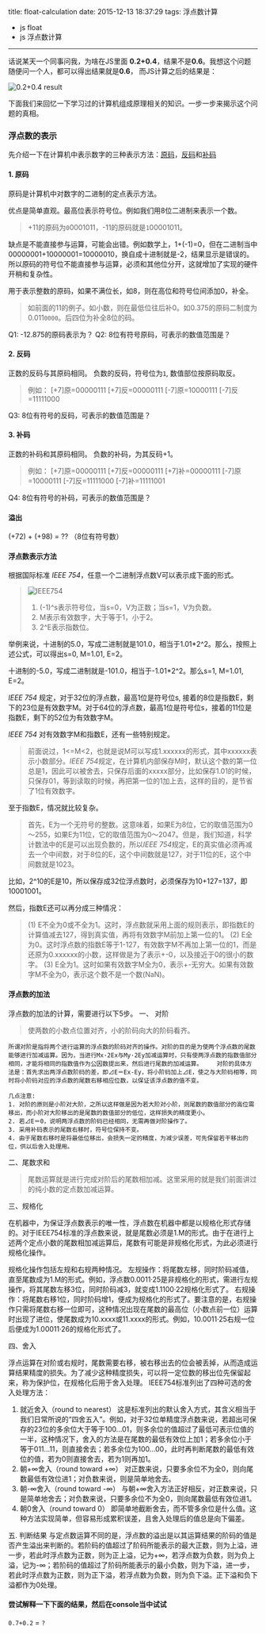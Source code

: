 title: float-calculation
date: 2015-12-13 18:37:29
tags: 浮点数计算
- js float
- js 浮点数计算
---

话说某天一个同事问我，为啥在JS里面 **0.2+0.4**，结果不是**0.6**。我想这个问题随便问一个人，都可以得出结果就是**0.6**， 而JS计算之后的结果是：

![0.2+0.4 result](http://onlineimages.dapenggaofei.com/ff2efb5a2f58b399125a02c805e3b560.png)

下面我们来回忆一下学习过的计算机组成原理相关的知识。一步一步来揭示这个问题的真相。

### 浮点数的表示
先介绍一下在计算机中表示数字的三种表示方法：[原码](http://baike.baidu.com/view/60480.htm)，[反码](http://baike.baidu.com/view/742694.htm)和[补码](http://baike.baidu.com/link?url=OeFyHF5lRc_3X8oaLrMYQZIJwtgbSlbq4u5fgXwWvYmUl8DY6LARZ0NvnxJakDjN8HFqtjoHXz0pSWVvkE_OPa)

#### 1. 原码
原码是计算机中对数字的二进制的定点表示方法。

优点是简单直观。最高位表示符号位。例如我们用8位二进制来表示一个数。
> +11的原码为`0`0001011，-11的原码就是`1`00001011。

缺点是不能直接参与运算，可能会出错。例如数学上，1+(-1)=0，但在二进制当中00000001+10000001=10000010，换自成十进制就是-2，结果显示是错误的。所以原码的符号位不能直接参与运算，必须和其他位分开，这就增加了实现的硬件开稍和复杂性。

用于表示整数的原码，如果不满位长，如8，则在高位和符号位间添加0，补全。
> 如前面的11的例子。如小数，则在最低位往后补0。如0.375的原码二制度为0.011`0000`。后四位为补全8位的码。



Q1: -12.875的原码表示为？
Q2: 8位有符号原码，可表示的数值范围是？


#### 2. 反码
正数的反码与其原码相同。
负数的反码，符号位为`1`, 数值部位按原码取反。
> 例如：
> [+7]原=00000111
> [+7]反=00000111
> [-7]原=10000111
> [-7]反=11111000

Q3: 8位有符号的反码，可表示的数值范围是？

#### 3. 补码
正数的补码和其原码相同。
负数的补码，为其反码+1。
>例如：
> [+7]原=00000111
> [+7]反=00000111
> [+7]补=00000111
> [-7]原=10000111
> [-7]反=11111000
> [-7]补=11111001

Q4: 8位有符号的补码，可表示的数值范围是？

#### 溢出
(+72) + (+98) = ?? （8位有符号数）

#### 浮点数表示方法
根据国际标准 *IEEE 754*，任意一个二进制浮点数V可以表示成下面的形式。
> ![IEEE754](http://7xlxn1.com1.z0.glb.clouddn.com/74fce14dc02783bde16b5d38fa92babd.png)
> 1. (-1)^s表示符号位，当s=0，V为正数；当s=1，V为负数。
> 2. M表示有效数字，大于等于1，小于2。
> 3. 2^E表示指数位。

举例来说，十进制的5.0，写成二进制就是101.0，相当于1.01*2^2。那么，按照上述公式，可以得出s=0, M=1.01, E=2。

十进制的-5.0，写成二进制就是-101.0，相当于-1.01*2^2。那么s=1, M=1.01, E=2。

*IEEE 754* 规定，对于32位的浮点数，最高1位是符号位s, 接着的8位是指数E，剩下的23位是有效数字M。对于64位的浮点数，最高1位是符号位s，接着的11位是指数E，剩下的52位为有效数字M。

*IEEE 754* 对有效数字M和指数E，还有一些特别规定。

> 前面说过，1<=M<2，也就是说M可以写成1.xxxxxx的形式，其中xxxxxx表示小数部分。*IEEE 754*规定，在计算机内部保存M时，默认这个数的第一位总是1，因此可以被舍去，只保存后面的xxxxx部分，比如保存1.01的时候，只保存01，等到读取的时候，再把第一位的1加上去，这样的目的，是节省了1位有效数字。

至于指数E，情况就比较复杂。

>首先，E为一个无符号的整数。这意味着，如果E为8位，它的取值范围为0～255，如果E为11位，它的取值范围为0～2047。但是，我们知道，科学计数法中的E是可以出现负数的，所以*IEEE 754*规定，E的真实值必须再减去一个中间数，对于8位的E，这个中间数就是127，对于11位的E，这个中间数就是1023。

比如，2^10的E是10，所以保存成32位浮点数时，必须保存为10+127=137，即10001001。

然后，指数E还可以再分成三种情况：

>(1) E不全为0或不全为1。这时，浮点数就采用上面的规则表示，即指数E的计算值减去127，得到真实值，再将有效数字M前加上第一位的1。
(2) E全为0。这时浮点数的指数E等于1-127，有效数字M不再加上第一位的1，而是还原为0.xxxxxx的小数，这样做是为了表示+-0，以及接近于0的很小的数字。
(3) E全为1。这时如果有效数字M全为0，表示+-无穷大。如果有效数字M不全为0，表示这个数不是一个数(NaN)。

#### 浮点数的加法
浮点数的加法的计算，需要进行以下5步。
一、 对阶
> 使两数的小数点位置对齐，小的阶码向大的阶码看齐。

    所谓对阶是指将两个进行运算的浮点数的阶码对齐的操作。对阶的目的是为使两个浮点数的尾数能够进行加减运算。因为，当进行Mx·2Ex与My·2Ey加减运算时，只有使两浮点数的指数值部分相同，才能将相同的指数值作为公因数提出来，然后进行尾数的加减运算。    对阶的具体方法是：首先求出两浮点数阶码的差，即⊿E＝Ex-Ey，将小阶码加上⊿E，使之与大阶码相等，同时将小阶码对应的浮点数的尾数右移相应位数，以保证该浮点数的值不变。
    
    几点注意:
    1. 对阶的原则是小阶对大阶，之所以这样做是因为若大阶对小阶，则尾数的数值部分的高位需移出，而小阶对大阶移出的是尾数的数值部分的低位，这样损失的精度更小。
    2. 若⊿E＝0，说明两浮点数的阶码已经相同，无需再做对阶操作了。
    3. 采用补码表示的尾数右移时，符号位保持不变。
    4. 由于尾数右移时是将最低位移出，会损失一定的精度，为减少误差，可先保留若干移出的位，供以后舍入处理用。

二、尾数求和
> 尾数运算就是进行完成对阶后的尾数相加减。这里采用的就是我们前面讲过的纯小数的定点数加减运算。

三、规格化

在机器中，为保证浮点数表示的唯一性，浮点数在机器中都是以规格化形式存储的。对于IEEE754标准的浮点数来说，就是尾数必须是1.M的形式。由于在进行上述两个定点小数的尾数相加减运算后，尾数有可能是非规格化形式，为此必须进行规格化操作。

规格化操作包括左规和右规两种情况。    左规操作：将尾数左移，同时阶码减值，直至尾数成为1.M的形式。例如，浮点数0.0011·25是非规格化的形式，需进行左规操作，将其尾数左移3位，同时阶码减3，就变成1.1100·22规格化形式了。    右规操作：将尾数右移1位，同时阶码增1，便成为规格化的形式了。要注意的是，右规操作只需将尾数右移一位即可，这种情况出现在尾数的最高位（小数点前一位）运算时出现了进位，使尾数成为10.xxxx或11.xxxx的形式。例如，10.0011·25右规一位后便成为1.00011·26的规格化形式了。

四、舍入

浮点运算在对阶或右规时，尾数需要右移，被右移出去的位会被丢掉，从而造成运算结果精度的损失。为了减少这种精度损失，可以将一定位数的移出位先保留起来，称为保护位，在规格化后用于舍入处理。   IEEE754标准列出了四种可选的舍入处理方法：   
  1. 就近舍入（round to nearest） 这是标准列出的默认舍入方式，其含义相当于我们日常所说的“四舍五入”。例如，对于32位单精度浮点数来说，若超出可保存的23位的多余位大于等于100…01，则多余位的值超过了最低可表示位值的一半，这种情况下，舍入的方法是在尾数的最低有效位上加1；若多余位小于等于011…11，则直接舍去；若多余位为100…00，此时再判断尾数的最低有效位的值，若为0则直接舍去，若为1则再加1。   
  2. 朝+∞舍入（round toward +∞） 对正数来说，只要多余位不为全0，则向尾数最低有效位进1；对负数来说，则是简单地舍去。   
  3. 朝-∞舍入（round toward -∞） 与朝+∞舍入方法正好相反，对正数来说，只是简单地舍去；对负数来说，只要多余位不为全0，则向尾数最低有效位进1。  
  4. 朝0舍入（round toward 0）    即简单地截断舍去，而不管多余位是什么值。这种方法实现简单，但容易形成累积误差，且舍入处理后的值总是向下偏差。


五. 判断结果
与定点数运算不同的是，浮点数的溢出是以其运算结果的阶码的值是否产生溢出来判断的。若阶码的值超过了阶码所能表示的最大正数，则为上溢，进一步，若此时浮点数为正数，则为正上溢，记为+∞，若浮点数为负数，则为负上溢，记为-∞；若阶码的值超过了阶码所能表示的最小负数，则为下溢，进一步，若此时浮点数为正数，则为正下溢，若浮点数为负数，则为负下溢。正下溢和负下溢都作为0处理。

#### 尝试解释一下下面的结果，然后在console当中试试

`0.7+0.2` = `?`

